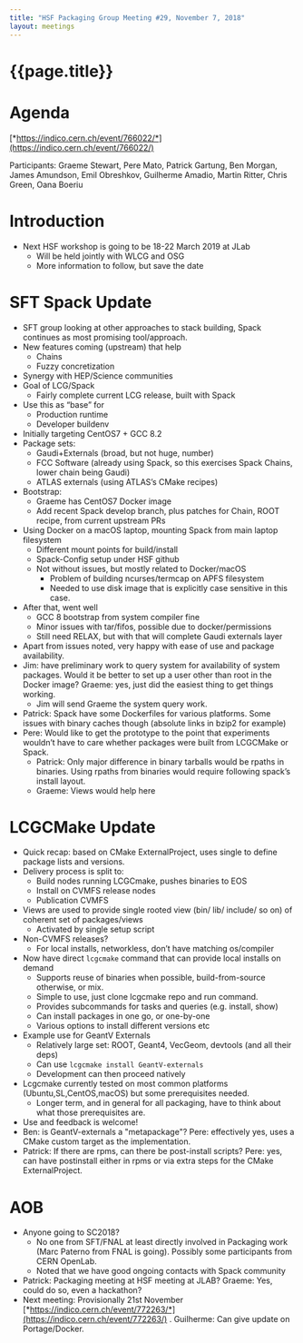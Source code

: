 ```yaml
---
title: "HSF Packaging Group Meeting #29, November 7, 2018"
layout: meetings
---
```


# {{page.title}}

Agenda
=======
[*https://indico.cern.ch/event/766022/*](https://indico.cern.ch/event/766022/)

Participants: Graeme Stewart, Pere Mato, Patrick Gartung, Ben Morgan, James Amundson, Emil Obreshkov, Guilherme Amadio, Martin Ritter, Chris Green, Oana Boeriu

Introduction
============
- Next HSF workshop is going to be 18-22 March 2019 at JLab
  - Will be held jointly with WLCG and OSG
  - More information to follow, but save the date


SFT Spack Update
=================
- SFT group looking at other approaches to stack building, Spack continues as most promising tool/approach.
- New features coming (upstream) that help
  - Chains
  - Fuzzy concretization
- Synergy with HEP/Science communities
- Goal of LCG/Spack
  - Fairly complete current LCG release, built with Spack
- Use this as “base” for
  - Production runtime
  - Developer buildenv
- Initially targeting CentOS7 + GCC 8.2
- Package sets:
  - Gaudi+Externals (broad, but not huge, number)
  - FCC Software (already using Spack, so this exercises Spack Chains, lower chain being Gaudi)
  - ATLAS externals (using ATLAS’s CMake recipes)
- Bootstrap:
  - Graeme has CentOS7 Docker image
  - Add recent Spack develop branch, plus patches for Chain, ROOT recipe, from current upstream PRs
- Using Docker on a macOS laptop, mounting Spack from main laptop filesystem
  - Different mount points for build/install
  - Spack-Config setup under HSF github
  - Not without issues, but mostly related to Docker/macOS
    - Problem of building ncurses/termcap on APFS filesystem
    - Needed to use disk image that is explicitly case sensitive in this case.
- After that, went well
  - GCC 8 bootstrap from system compiler fine
  - Minor issues with tar/fifos, possible due to docker/permissions
  - Still need RELAX, but with that will complete Gaudi externals layer
- Apart from issues noted, very happy with ease of use and package availability.
- Jim: have preliminary work to query system for availability of system packages. Would it be better to set up a user other than root in the Docker image? Graeme: yes, just did the easiest thing to get things working.
  - Jim will send Graeme the system query work.
- Patrick: Spack have some Dockerfiles for various platforms. Some issues with binary caches though (absolute links in bzip2 for example)
- Pere: Would like to get the prototype to the point that experiments wouldn’t have to care whether packages were built from LCGCMake or Spack.
  - Patrick: Only major difference in binary tarballs would be rpaths in binaries. Using rpaths from binaries would require following spack’s install layout.
  - Graeme: Views would help here


LCGCMake Update
===============
- Quick recap: based on CMake ExternalProject, uses single to define package lists and versions.
- Delivery process is split to:
  - Build nodes running LCGCmake, pushes binaries to EOS
  - Install on CVMFS release nodes
  - Publication CVMFS
- Views are used to provide single rooted view (bin/ lib/ include/ so on) of coherent set of packages/views
  - Activated by single setup script
- Non-CVMFS releases?
  - For local installs, networkless, don’t have matching os/compiler
- Now have direct `lcgcmake` command that can provide local installs on demand
  - Supports reuse of binaries when possible, build-from-source otherwise, or mix.
  - Simple to use, just clone lcgcmake repo and run command.
  - Provides subcommands for tasks and queries (e.g. install, show)
  - Can install packages in one go, or one-by-one
  - Various options to install different versions etc
- Example use for GeantV Externals
  - Relatively large set: ROOT, Geant4, VecGeom, devtools (and all their deps)
  - Can use `lcgcmake install GeantV-externals`
  - Development can then proceed natively
- Lcgcmake currently tested on most common platforms (Ubuntu,SL,CentOS,macOS) but some prerequisites needed.
  - Longer term, and in general for all packaging, have to think about what those prerequisites are.
- Use and feedback is welcome!
- Ben: is GeantV-externals a "metapackage"? Pere: effectively yes, uses a CMake custom target as the implementation.
- Patrick: If there are rpms, can there be post-install scripts? Pere: yes, can have postinstall either in rpms or via extra steps for the CMake ExternalProject.


AOB
===
- Anyone going to SC2018?
  - No one from SFT/FNAL at least directly involved in Packaging work (Marc Paterno from FNAL is going). Possibly some
    participants from CERN OpenLab.
  - Noted that we have good ongoing contacts with Spack community
- Patrick: Packaging meeting at HSF meeting at JLAB? Graeme: Yes, could do so, even a hackathon?
- Next meeting: Provisionally 21st November [*https://indico.cern.ch/event/772263/*](https://indico.cern.ch/event/772263/)
. Guilherme: Can give update on Portage/Docker.

